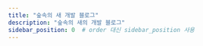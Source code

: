 ```yaml
---
title: "숲속의 새 개발 블로그"
description: "숲속의 새의 개발 블로그"
sidebar_position: 0  # order 대신 sidebar_position 사용
---
```


